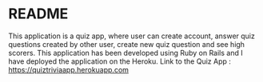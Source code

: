 # README
<!--- 
This README would normally document whatever steps are necessary to get the
application up and running.

Things you may want to cover:

* Ruby version

* System dependencies

* Configuration

* Database creation

* Database initialization

* How to run the test suite

* Services (job queues, cache servers, search engines, etc.)

* Deployment instructions

* ...

-->
This application is a quiz app, where user can create account, answer quiz questions created by other user, create new quiz question and see high scorers.
This application has been developed using Ruby on Rails and I have deployed the application on the Heroku.
Link to the Quiz App : https://quiztriviaapp.herokuapp.com
